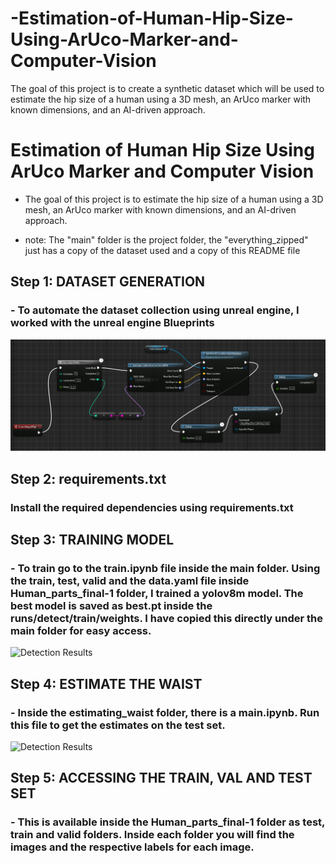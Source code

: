 # -Estimation-of-Human-Hip-Size-Using-ArUco-Marker-and-Computer-Vision
 The goal of this project is to create a synthetic dataset which will be used to estimate the hip size of a human  using a 3D mesh, an ArUco marker with known dimensions, and  an AI-driven approach.


# Estimation of Human Hip Size Using ArUco Marker and Computer Vision
- The goal of this project is to estimate the hip size of a human using a 3D mesh, an ArUco marker with known dimensions, and an AI-driven approach.


- note: The "main" folder is the project folder, the "everything_zipped" just has a copy of the dataset used and a copy of this README file  

## Step 1: DATASET GENERATION 

### - To automate the dataset collection using unreal engine, I worked with the unreal engine Blueprints  

![Visual Code](./main/images_explain/unreal_blueprint.png)

## Step 2: requirements.txt

### Install the required dependencies using requirements.txt

## Step 3: TRAINING MODEL

### - To train go to the train.ipynb file inside the main folder. Using the train, test, valid and the data.yaml file inside Human_parts_final-1 folder, I trained a yolov8m model. The best model is saved as best.pt inside the runs/detect/train/weights. I have copied this directly under the main folder for easy access.

![Detection Results](.main/images_explain/detection_result.png)

## Step 4: ESTIMATE THE WAIST

### - Inside the estimating_waist folder, there is a main.ipynb. Run this file to get the estimates on the test set. 

![Detection Results](.main/images_explain/estimate_true.png)

## Step 5: ACCESSING THE TRAIN, VAL AND TEST SET

### - This is available inside the Human_parts_final-1 folder as test, train and valid folders. Inside each folder you will find the images and the respective labels for each image.